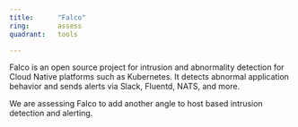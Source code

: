 ```yaml
---
title:      "Falco"
ring:       assess
quadrant:   tools

---
```


Falco is an open source project for intrusion and abnormality detection for Cloud Native platforms such as Kubernetes. 
It detects abnormal application behavior and sends alerts via Slack, Fluentd, NATS, and more.

We are assessing Falco to add another angle to host based intrusion detection and alerting.